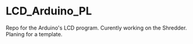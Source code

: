 # LCD_Arduino_PL
Repo for the Arduino's LCD program. Curently working on the Shredder. Planing for a template.
